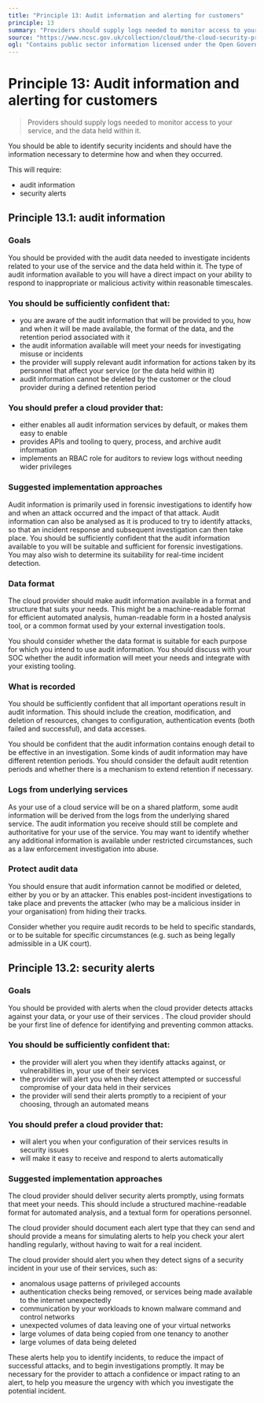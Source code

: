 ```yaml
---
title: "Principle 13: Audit information and alerting for customers"
principle: 13
summary: "Providers should supply logs needed to monitor access to your service, and the data held within it."
source: "https://www.ncsc.gov.uk/collection/cloud/the-cloud-security-principles/principle-13-audit-information-and-alerting-for-customers"
ogl: "Contains public sector information licensed under the Open Government Licence v3.0. https://www.nationalarchives.gov.uk/doc/open-government-licence/version/3/"
---
```


# Principle 13: Audit information and alerting for customers

> Providers should supply logs needed to monitor access to your service, and the data held within it.

You should be able to identify security incidents and should have the information necessary to determine how and when they occurred.

This will require:

- audit information
- security alerts

## Principle 13.1: audit information

### Goals

You should be provided with the audit data needed to investigate incidents related to your use of the service and the data held within it. The type of audit information available to you will have a direct impact on your ability to respond to inappropriate or malicious activity within reasonable timescales.

### You should be sufficiently confident that:

- you are aware of the audit information that will be provided to you, how and when it will be made available, the format of the data, and the retention period associated with it
- the audit information available will meet your needs for investigating misuse or incidents
- the provider will supply relevant audit information for actions taken by its personnel that affect your service (or the data held within it)
- audit information cannot be deleted by the customer or the cloud provider during a defined retention period

### You should prefer a cloud provider that:

- either enables all audit information services by default, or makes them easy to enable
- provides APIs and tooling to query, process, and archive audit information
- implements an RBAC role for auditors to review logs without needing wider privileges

### Suggested implementation approaches

Audit information is primarily used in forensic investigations to identify how and when an attack occurred and the impact of that attack. Audit information can also be analysed as it is produced to try to identify attacks, so that an incident response and subsequent investigation can then take place. You should be sufficiently confident that the audit information available to you will be suitable and sufficient for forensic investigations. You may also wish to determine its suitability for real-time incident detection.

### Data format

The cloud provider should make audit information available in a format and structure that suits your needs. This might be a machine-readable format for efficient automated analysis, human-readable form in a hosted analysis tool, or a common format used by your external investigation tools.

You should consider whether the data format is suitable for each purpose for which you intend to use audit information. You should discuss with your SOC whether the audit information will meet your needs and integrate with your existing tooling.

### What is recorded

You should be sufficiently confident that all important operations result in audit information. This should include the creation, modification, and deletion of resources, changes to configuration, authentication events (both failed and successful), and data accesses.

You should be confident that the audit information contains enough detail to be effective in an investigation. Some kinds of audit information may have different retention periods. You should consider the default audit retention periods and whether there is a mechanism to extend retention if necessary.

### Logs from underlying services

As your use of a cloud service will be on a shared platform, some audit information will be derived from the logs from the underlying shared service. The audit information you receive should still be complete and authoritative for your use of the service. You may want to identify whether any additional information is available under restricted circumstances, such as a law enforcement investigation into abuse.

### Protect audit data

You should ensure that audit information cannot be modified or deleted, either by you or by an attacker. This enables post-incident investigations to take place and prevents the attacker (who may be a malicious insider in your organisation) from hiding their tracks.

Consider whether you require audit records to be held to specific standards, or to be suitable for specific circumstances (e.g. such as being legally admissible in a UK court).

## Principle 13.2: security alerts

### Goals

You should be provided with alerts when the cloud provider detects attacks against your data, or your use of their services . The cloud provider should be your first line of defence for identifying and preventing common attacks.

### You should be sufficiently confident that:

- the provider will alert you when they identify attacks against, or vulnerabilities in, your use of their services
- the provider will alert you when they detect attempted or successful compromise of your data held in their services
- the provider will send their alerts promptly to a recipient of your choosing, through an automated means

### You should prefer a cloud provider that:

- will alert you when your configuration of their services results in security issues
- will make it easy to receive and respond to alerts automatically

### Suggested implementation approaches

The cloud provider should deliver security alerts promptly, using formats that meet your needs. This should include a structured machine-readable format for automated analysis, and a textual form for operations personnel.

The cloud provider should document each alert type that they can send and should provide a means for simulating alerts to help you check your alert handling regularly, without having to wait for a real incident.

The cloud provider should alert you when they detect signs of a security incident in your use of their services, such as:

- anomalous usage patterns of privileged accounts
- authentication checks being removed, or services being made available to the internet unexpectedly
- communication by your workloads to known malware command and control networks
- unexpected volumes of data leaving one of your virtual networks
- large volumes of data being copied from one tenancy to another
- large volumes of data being deleted

These alerts help you to identify incidents, to reduce the impact of successful attacks, and to begin investigations promptly. It may be necessary for the provider to attach a confidence or impact rating to an alert, to help you measure the urgency with which you investigate the potential incident.
